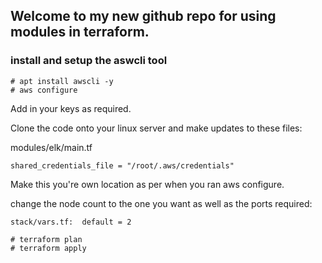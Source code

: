 ## Welcome to my new github repo for using modules in terraform.

### install and setup the aswcli tool

````
# apt install awscli -y
# aws configure
````
Add in your keys as required.

Clone the code onto your linux server and make updates to these files:

modules/elk/main.tf
````
shared_credentials_file = "/root/.aws/credentials"
````
Make this you're own location as per when you ran aws configure.

change the node count to the one you want as well as the ports required:

````
stack/vars.tf:  default = 2
````

````
# terraform plan
# terraform apply
````
